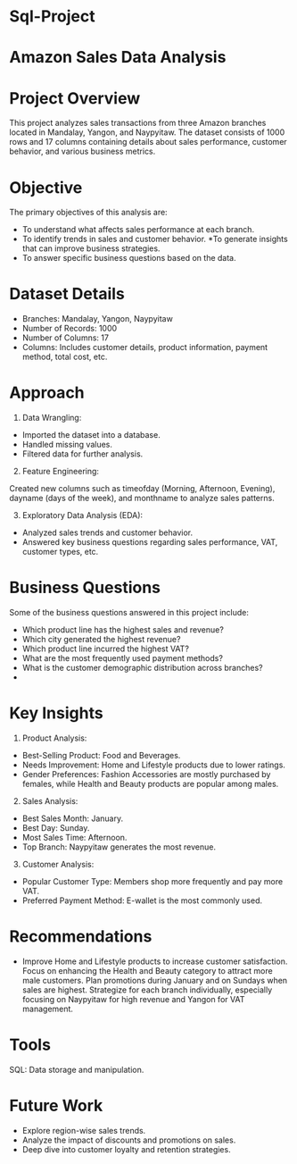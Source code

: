# Sql-Project
# Amazon Sales Data Analysis

# Project Overview
This project analyzes sales transactions from three Amazon branches located in Mandalay, Yangon, and Naypyitaw. The dataset consists of 1000 rows and 17 columns containing details about sales performance, customer behavior, and various business metrics.

# Objective
The primary objectives of this analysis are:

* To understand what affects sales performance at each branch.
* To identify trends in sales and customer behavior.
*To generate insights that can improve business strategies.
* To answer specific business questions based on the data.
# Dataset Details
* Branches: Mandalay, Yangon, Naypyitaw
* Number of Records: 1000
* Number of Columns: 17
* Columns: Includes customer details, product information, payment method, total cost, etc.
  
# Approach
1. Data Wrangling:

* Imported the dataset into a database.
* Handled missing values.
* Filtered data for further analysis.
  
2. Feature Engineering:

Created new columns such as timeofday (Morning, Afternoon, Evening), dayname (days of the week), and monthname to analyze sales patterns.

3. Exploratory Data Analysis (EDA):

* Analyzed sales trends and customer behavior.
* Answered key business questions regarding sales performance, VAT, customer types, etc.
  
# Business Questions
Some of the business questions answered in this project include:

* Which product line has the highest sales and revenue?
* Which city generated the highest revenue?
* Which product line incurred the highest VAT?
* What are the most frequently used payment methods?
* What is the customer demographic distribution across branches?
* 
# Key Insights
1. Product Analysis:

* Best-Selling Product: Food and Beverages.
* Needs Improvement: Home and Lifestyle products due to lower ratings.
* Gender Preferences: Fashion Accessories are mostly purchased by females, while Health and Beauty products are popular among males.
2. Sales Analysis:

* Best Sales Month: January.
* Best Day: Sunday.
* Most Sales Time: Afternoon.
* Top Branch: Naypyitaw generates the most revenue.
  
3. Customer Analysis:

* Popular Customer Type: Members shop more frequently and pay more VAT.
* Preferred Payment Method: E-wallet is the most commonly used.

# Recommendations

* Improve Home and Lifestyle products to increase customer satisfaction.
Focus on enhancing the Health and Beauty category to attract more male customers.
Plan promotions during January and on Sundays when sales are highest.
Strategize for each branch individually, especially focusing on Naypyitaw for high revenue and Yangon for VAT management.

# Tools
SQL: Data storage and manipulation.

# Future Work

* Explore region-wise sales trends.
* Analyze the impact of discounts and promotions on sales.
* Deep dive into customer loyalty and retention strategies.
